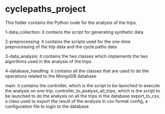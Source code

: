 # cyclepaths_project

This folder contains the Python code for the analysis of the trips.

1-data_collection: it contains the script for generating synthetic data

2-preprocessing: it contains the scripts used for the one-time preprocessing of the trip data and the cycle paths data

3-data_analysis: it contains the two classes which implements the two algorithms used in the analysis of the trips

4-database_handling: it contains all the classes that are used to do the operations related to the MongoDB database

main: it contains the controller, which is the script to be launched to execute the analysis on one trip;
	controller_to_analyse_all_trips, which is the script to be launched to do the analysis on all the trips in the database
	export_to_csv, a class used to export the result of the analysis in csv format
	config, a configuration file to login to the database